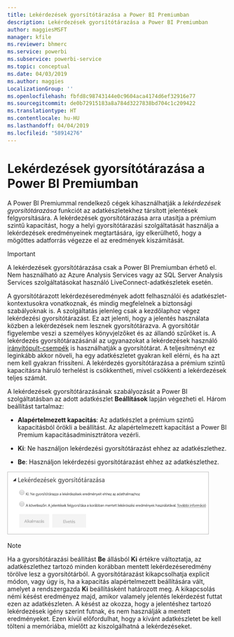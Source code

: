 ```yaml
---
title: Lekérdezések gyorsítótárazása a Power BI Premiumban
description: Lekérdezések gyorsítótárazása a Power BI Premiumban
author: maggiesMSFT
manager: kfile
ms.reviewer: bhmerc
ms.service: powerbi
ms.subservice: powerbi-service
ms.topic: conceptual
ms.date: 04/03/2019
ms.author: maggies
LocalizationGroup: ''
ms.openlocfilehash: fbfd8c98743144e0c9604aca4174d6ef32916e77
ms.sourcegitcommit: de0b72915183a8a784d3227838bd704c1c209422
ms.translationtype: HT
ms.contentlocale: hu-HU
ms.lasthandoff: 04/04/2019
ms.locfileid: "58914276"
---
```

# <a name="query-caching-in-power-bi-premium"></a>Lekérdezések gyorsítótárazása a Power BI Premiumban

A Power BI Premiummal rendelkező cégek kihasználhatják a *lekérdezések gyorsítótárazása* funkciót az adatkészletekhez társított jelentések felgyorsítására. A lekérdezések gyorsítótárazása arra utasítja a prémium szintű kapacitást, hogy a helyi gyorsítótárazási szolgáltatását használja a lekérdezések eredményeinek megtartására, így elkerülhető, hogy a mögöttes adatforrás végezze el az eredmények kiszámítását.

> [!IMPORTANT]
> A lekérdezések gyorsítótárazása csak a Power BI Premiumban érhető el. Nem használható az Azure Analysis Services vagy az SQL Server Analysis Services szolgáltatásokat használó LiveConnect-adatkészletek esetén.

A gyorsítótárazott lekérdezéseredmények adott felhasználói és adatkészlet-kontextusokra vonatkoznak, és mindig megfelelnek a biztonsági szabályoknak is. A szolgáltatás jelenleg csak a kezdőlaphoz végez lekérdezési gyorsítótárazást. Ez azt jelenti, hogy a jelentés használata közben a lekérdezések nem lesznek gyorsítótárazva. A gyorsítótár figyelembe veszi a személyes könyvjelzőket és az állandó szűrőket is. A lekérdezés gyorsítótárazásánál az ugyanazokat a lekérdezések használó [irányítópult-csempék](service-dashboard-tiles.md) is használhatják a gyorsítótárat. A teljesítményt ez leginkább akkor növeli, ha egy adatkészletet gyakran kell elérni, és ha azt nem kell gyakran frissíteni. A lekérdezés gyorsítótárazása a prémium szintű kapacitásra háruló terhelést is csökkentheti, mivel csökkenti a lekérdezések teljes számát.

A lekérdezések gyorsítótárazásának szabályozását a Power BI szolgáltatásban az adott adatkészlet **Beállítások** lapján végezheti el. Három beállítást tartalmaz:

- **Alapértelmezett kapacitás**: Az adatkészlet a prémium szintű kapacitásból örökli a beállítást. Az alapértelmezett kapacitást a Power BI Premium kapacitásadminisztrátora vezérli.

- **Ki**: Ne használjon lekérdezési gyorsítótárazást ehhez az adatkészlethez.

- **Be**: Használjon lekérdezési gyorsítótárazást ehhez az adatkészlethez.

![Lekérdezési gyorsítótárazás párbeszédpanel](media/power-bi-query-caching/power-bi-query-caching.png)

> [!NOTE]
> Ha a gyorsítótárazási beállítást **Be** állásból **Ki** értékre változtatja, az adatkészlethez tartozó minden korábban mentett lekérdezéseredmény törölve lesz a gyorsítótárból. A gyorsítótárazást kikapcsolhatja explicit módon, vagy úgy is, ha a kapacitás alapértelmezett beállítására vált, amelyet a rendszergazda **Ki** beállításként határozott meg. A kikapcsolás némi késést eredményez majd, amikor valamely jelentés lekérdezést futtat ezen az adatkészleten. A késést az okozza, hogy a jelentéshez tartozó lekérdezések igény szerint futnak, és nem használják a mentett eredményeket. Ezen kívül előfordulhat, hogy a kívánt adatkészletet be kell tölteni a memóriába, mielőtt az kiszolgálhatná a lekérdezéseket.


